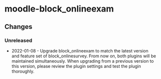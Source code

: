 moodle-block_onlineexam
=======================

Changes
-------

### Unreleased

* 2022-01-08 - Upgrade block_onlineexam to match the latest version and feature set of block_onlinesurvey.
               From now on, both plugins will be maintained simultaneously.
               When upgrading from a previous version to this version, please review the plugin settings and test the plugin thoroughly.